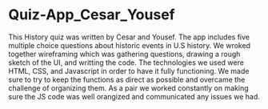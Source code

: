 # Quiz-App_Cesar_Yousef
This History quiz was written by Cesar and Yousef. The app includes five multiple choice questions about historic events in U.S history. We wroked together wireframing which was gathering questions, drawing a rough sketch of the UI, and writting the code. The technologies we used were HTML, CSS, and Javascript in order to have it fully functioning. We made sure to try to keep the functions as direct as possible and overcame the challenge of organizing them. As a pair we worked constantly on making sure the JS code was well orangized and communicated any issues we had. 